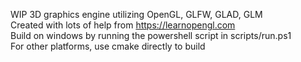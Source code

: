 WIP 3D graphics engine utilizing OpenGL, GLFW, GLAD, GLM \
Created with lots of help from https://learnopengl.com \
Build on windows by running the powershell script in scripts/run.ps1 \
For other platforms, use cmake directly to build